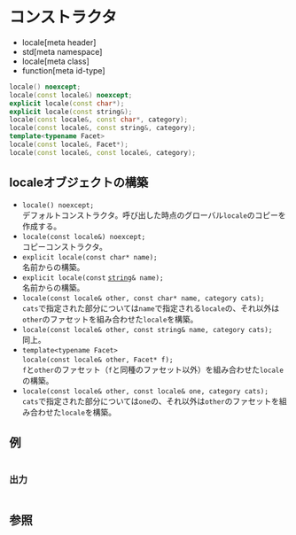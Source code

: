 # コンストラクタ
* locale[meta header]
* std[meta namespace]
* locale[meta class]
* function[meta id-type]

```cpp
locale() noexcept;
locale(const locale&) noexcept;
explicit locale(const char*);
explicit locale(const string&);
locale(const locale&, const char*, category);
locale(const locale&, const string&, category);
template<typename Facet>
locale(const locale&, Facet*);
locale(const locale&, const locale&, category);
```

## localeオブジェクトの構築

- `locale() noexcept;`<br/>デフォルトコンストラクタ。呼び出した時点のグローバル`locale`のコピーを作成する。
- `locale(const locale&) noexcept;`<br/>コピーコンストラクタ。
- `explicit locale(const char* name);`<br/>名前からの構築。
- `explicit locale(const` [`string`](/reference/string/basic_string.md)`& name);`<br/>名前からの構築。
- `locale(const locale& other, const char* name, category cats);`<br/>`cats`で指定された部分については`name`で指定される`locale`の、それ以外は`other`のファセットを組み合わせた`locale`を構築。
- `locale(const locale& other, const string& name, category cats);`<br/>同上。
- `template<typename Facet>`<br/>`locale(const locale& other, Facet* f);`<br/>`f`と`other`のファセット（`f`と同種のファセット以外）を組み合わせた`locale`の構築。
- `locale(const locale& other, const locale& one, category cats);`<br/>`cats`で指定された部分については`one`の、それ以外は`other`のファセットを組み合わせた`locale`を構築。


## 例
```cpp
```

### 出力
```
```

## 参照
